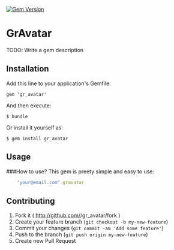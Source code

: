 [![Gem Version](https://badge.fury.io/rb/gr_avatar.svg)](http://badge.fury.io/rb/gr_avatar)

# GrAvatar

TODO: Write a gem description

## Installation

Add this line to your application's Gemfile:

    gem 'gr_avatar'

And then execute:

    $ bundle

Or install it yourself as:

    $ gem install gr_avatar

## Usage

###How to use?
This gem is preety simple and easy to use:

```ruby
	"your@email.com".gravatar
```

## Contributing

1. Fork it ( http://github.com/<my-github-username>/gr_avatar/fork )
2. Create your feature branch (`git checkout -b my-new-feature`)
3. Commit your changes (`git commit -am 'Add some feature'`)
4. Push to the branch (`git push origin my-new-feature`)
5. Create new Pull Request
